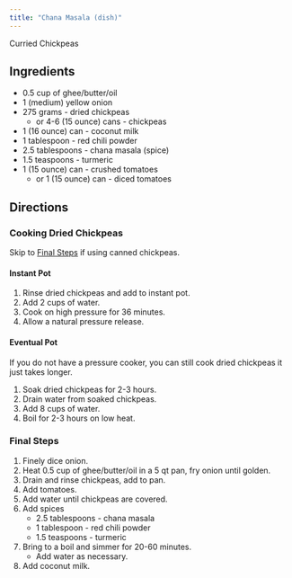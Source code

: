 ```yaml
---
title: "Chana Masala (dish)"
---
```


Curried Chickpeas

## Ingredients

* 0.5 cup of ghee/butter/oil
* 1 (medium) yellow onion
* 275 grams - dried chickpeas
  * or 4-6 (15 ounce) cans - chickpeas
* 1 (16 ounce) can - coconut milk
* 1 tablespoon - red chili powder
* 2.5 tablespoons - chana masala (spice)
* 1.5 teaspoons - turmeric
* 1 (15 ounce) can - crushed tomatoes
  * or 1 (15 ounce) can - diced tomatoes

## Directions

### Cooking Dried Chickpeas

Skip to [Final Steps](#final-steps) if using canned chickpeas.

#### Instant Pot

1. Rinse dried chickpeas and add to instant pot.
1. Add 2 cups of water.
1. Cook on high pressure for 36 minutes.
1. Allow a natural pressure release.

#### Eventual Pot

If you do not have a pressure cooker, you can still cook dried chickpeas it just takes longer.

1. Soak dried chickpeas for 2-3 hours.
1. Drain water from soaked chickpeas.
1. Add 8 cups of water.
1. Boil for 2-3 hours on low heat.

### Final Steps

1. Finely dice onion.
1. Heat 0.5 cup of ghee/butter/oil in a 5 qt pan, fry onion until golden.
1. Drain and rinse chickpeas, add to pan.
1. Add tomatoes.
1. Add water until chickpeas are covered.
1. Add spices
   * 2.5 tablespoons - chana masala
   * 1 tablespoon - red chili powder
   * 1.5 teaspoons - turmeric
1. Bring to a boil and simmer for 20-60 minutes.
   * Add water as necessary.
1. Add coconut milk.
